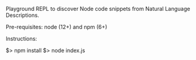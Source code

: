 Playground REPL to discover Node code snippets from Natural Language
Descriptions.

Pre-requisites: node (12+) and npm (6+)


Instructions:

$> npm install
$> node index.js